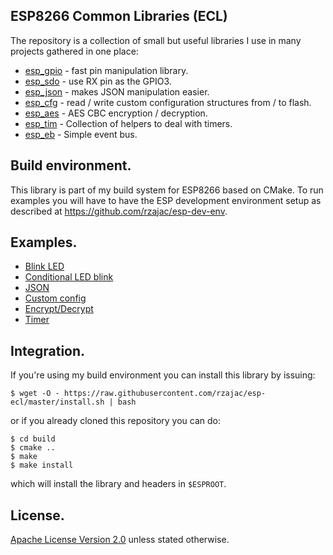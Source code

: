 ## ESP8266 Common Libraries (ECL)

The repository is a collection of small but useful libraries I use in 
many projects gathered in one place: 

- [esp_gpio](src) - fast pin manipulation library.
- [esp_sdo](src) - use RX pin as the GPIO3.
- [esp_json](src) - makes JSON manipulation easier.
- [esp_cfg](src) - read / write custom configuration structures from / to flash.
- [esp_aes](src) - AES CBC encryption / decryption.
- [esp_tim](src) - Collection of helpers to deal with timers.
- [esp_eb](src) - Simple event bus.

## Build environment.

This library is part of my build system for ESP8266 based on CMake.
To run examples you will have to have the ESP development environment setup 
as described at https://github.com/rzajac/esp-dev-env.

## Examples.

- [Blink LED](examples/blink)
- [Conditional LED blink](examples/blink_cond)
- [JSON](examples/json)
- [Custom config](examples/cfg)
- [Encrypt/Decrypt](examples/aes)
- [Timer](examples/timer)

## Integration.

If you're using my build environment you can install this library by issuing:

```
$ wget -O - https://raw.githubusercontent.com/rzajac/esp-ecl/master/install.sh | bash
```

or if you already cloned this repository you can do:

```
$ cd build
$ cmake ..
$ make
$ make install
```

which will install the library and headers in `$ESPROOT`.

## License.

[Apache License Version 2.0](LICENSE) unless stated otherwise.
